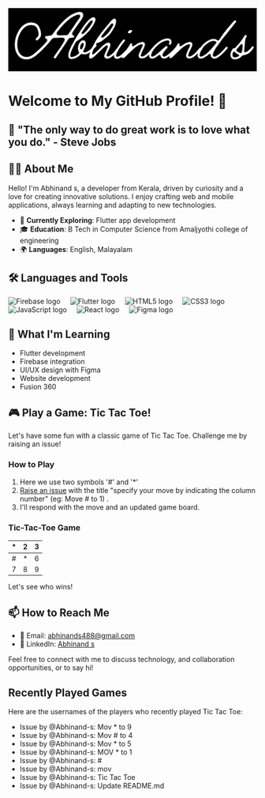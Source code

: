 <div align="center">
  <img src="banner.png" alt="Heading Image" />
</div>

# Welcome to My GitHub Profile! 🚀

## 🌟 "The only way to do great work is to love what you do." - Steve Jobs

## 👩‍💻 About Me

Hello! I'm Abhinand s, a developer from Kerala, driven by curiosity and a love for creating innovative solutions. I enjoy crafting web and mobile applications, always learning and adapting to new technologies.

- 🌱 **Currently Exploring**:  Flutter app development
- 🎓 **Education**: B Tech in Computer Science from Amaljyothi college of engineering
- 🌍 **Languages**: English, Malayalam


## 🛠 Languages and Tools

<div align="left">
  <img src="https://cdn.jsdelivr.net/gh/devicons/devicon/icons/firebase/firebase-plain-wordmark.svg" height="40" alt="Firebase logo" />
  <img width="12" />
  <img src="https://cdn.jsdelivr.net/gh/devicons/devicon/icons/flutter/flutter-original.svg" height="40" alt="Flutter logo" />
  <img width="12" />
  <img src="https://cdn.jsdelivr.net/gh/devicons/devicon/icons/html5/html5-original.svg" height="40" alt="HTML5 logo" />
  <img width="12" />
  <img src="https://cdn.jsdelivr.net/gh/devicons/devicon/icons/css3/css3-original.svg" height="40" alt="CSS3 logo" />
  <img width="12" />
  <img src="https://cdn.jsdelivr.net/gh/devicons/devicon/icons/javascript/javascript-original.svg" height="40" alt="JavaScript logo" />
  <img width="12" />
  <img src="https://cdn.jsdelivr.net/gh/devicons/devicon/icons/react/react-original.svg" height="40" alt="React logo" />
  <img width="12" />
  <img src="https://cdn.jsdelivr.net/gh/devicons/devicon/icons/figma/figma-original.svg" height="40" alt="Figma logo" />
</div>

## 🌱 What I'm Learning

- Flutter development
- Firebase integration
- UI/UX design with Figma
- Website development
- Fusion 360

## 🎮 Play a Game: Tic Tac Toe!

Let's have some fun with a classic game of Tic Tac Toe. Challenge me by raising an issue!

### How to Play

1. Here we use two symbols '#' and '*'
2. [Raise an issue](https://github.com/Abhinand-s/Abhinand-s/issues/new) with the title "specify your move by indicating the column number" (eg: Move # to 1) .
3. I'll respond with the move and an updated game board.

### Tic-Tac-Toe Game

|   *    |   2    |   3   |
|--------|--------|-------|
|   #    |   *    |   6   |
|   7    |   8    |   9   |


Let's see who wins!

## 📫 How to Reach Me

- 📧 Email: [abhinands488@gmail.com](mailto:abhinands488@gmail.com)
- 💼 LinkedIn: [Abhinand s](https://www.linkedin.com/in/abhinand-s-53378b238/)

Feel free to connect with me to discuss technology, and collaboration opportunities, or to say hi!

## Recently Played Games

Here are the usernames of the players who recently played Tic Tac Toe:

<!-- START_RECENTLY_PLAYED_GAMES -->
- Issue by @Abhinand-s: Mov * to 9
- Issue by @Abhinand-s: Mov # to 4
- Issue by @Abhinand-s: Mov * to 5
- Issue by @Abhinand-s: MOV * to 1
- Issue by @Abhinand-s: #
- Issue by @Abhinand-s: mov
- Issue by @Abhinand-s: Tic Tac Toe
- Issue by @Abhinand-s: Update README.md
<!-- END_RECENTLY_PLAYED_GAMES -->
